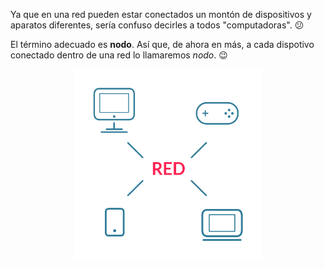 Ya que en una red pueden estar conectados un montón de dispositivos y aparatos diferentes, sería confuso decirles a todos "computadoras". :confused:

El término adecuado es **nodo**. Así que, de ahora en más, a cada dispotivo conectado dentro de una red lo llamaremos _nodo_. :wink:

<center><img src="https://raw.githubusercontent.com/MumukiProject/mumuki-guia-text-redes-e-internet/master/images/nodos-01_1520344683611.png" alt="nodos-01_1520344683611.png" width="300"></center>
